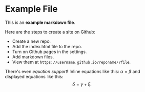 # Example File

This is an **example markdown file**.

Here are the steps to create a site on Github:

- Create a new repo.
- Add the index.html file to the repo.
- Turn on Github pages in the settings.
- Add markdown files.
- View them at `https://username.github.io/reponame/?file`.

There's even *equation support*! Inline equations like this: $\alpha = \beta$ and displayed equations like this:
$$\delta = \gamma + \xi.$$
